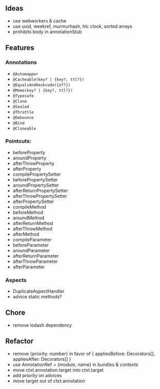 ## Ideas
- use webworkers & cache
- use uuid, weekref, murmurhash, hlc clock, sorted arrays
- prohibits body in annotationStub 

## Features
### Annotations
- `@Automapper`
- `@Cacheable(key? | {key?, ttl?})`
- `@EqualsAndHashcode({of?})`
- `@Memo(key? | {key?, ttl?})`
- `@Typesafe`
- `@Clone`
- `@Sealed`
- `@Throttle`
- `@Debounce`
- `@Bind`
- `@Cloneable`

### Pointcuts: 
 - beforeProperty
 - aroundProperty
 - afterThrowProperty
 - afterProperty
 - compilePropertySetter
 - beforePropertySetter
 - aroundPropertySetter
 - afterReturnPropertySetter
 - afterThrowPropertySetter
 - afterPropertySetter
 - compileMethod
 - beforeMethod
 - aroundMethod
 - afterReturnMethod
 - afterThrowMethod
 - afterMethod
 - compileParameter
 - beforeParameter
 - aroundParameter
 - afterReturnParameter
 - afterThrowParameter
 - afterParameter

### Aspects
 - DuplicateAspectHandler
 - advice static methods?

## Chore
- remove lodash dependency

## Refactor
- remove {priority: number} in favor of { appliesBefore: Decorators[], appliesAfter: Decorators[] }
- use AnnotationRef = {module, name} in bundles & contexts
- move ctxt.annotation.target into ctxt.target
- add priority on advices
- move target out of ctxt.annotation
